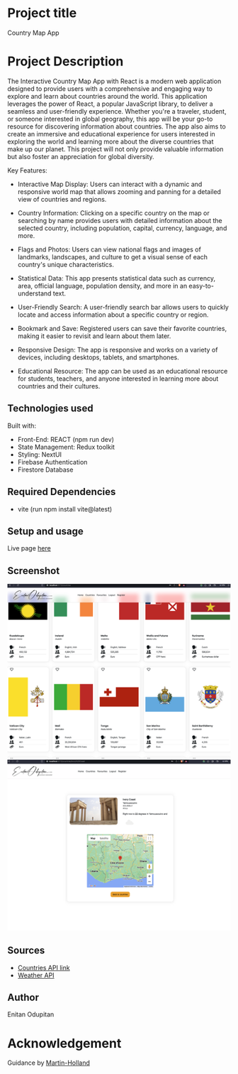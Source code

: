 # Project title

Country Map App

# Project Description

The Interactive Country Map App with React is a modern web application designed to provide users with a comprehensive and engaging way to explore and learn about countries around the world. This application leverages the power of React, a popular JavaScript library, to deliver a seamless and user-friendly experience. Whether you're a traveler, student, or someone interested in global geography, this app will be your go-to resource for discovering information about countries. The app also aims to create an immersive and educational experience for users interested in exploring the world and learning more about the diverse countries that make up our planet. This project will not only provide valuable information but also foster an appreciation for global diversity.

Key Features:

- Interactive Map Display:
    Users can interact with a dynamic and responsive world map that allows zooming and panning for a detailed view of countries and regions.

- Country Information:
    Clicking on a specific country on the map or searching by name provides users with detailed information about the selected country, including population, capital, currency, language, and more.

- Flags and Photos:
    Users can view national flags and images of landmarks, landscapes, and culture to get a visual sense of each country's unique characteristics.

- Statistical Data:
    This app presents statistical data such as currency, area, official language, population density, and more in an easy-to-understand text.

- User-Friendly Search:
    A user-friendly search bar allows users to quickly locate and access information about a specific country or region.

- Bookmark and Save:
    Registered users can save their favorite countries, making it easier to revisit and learn about them later.

- Responsive Design:
    The app is responsive and works on a variety of devices, including desktops, tablets, and smartphones.

- Educational Resource:
    The app can be used as an educational resource for students, teachers, and anyone interested in learning more about countries and their cultures.

## Technologies used

Built with:

- Front-End: REACT (npm run dev)
- State Management: Redux toolkit
- Styling: NextUI
- Firebase Authentication
- Firestore Database

## Required Dependencies
- vite (run npm install vite@latest)



## Setup and usage

Live page [here](https://github.com/3n1tan/food_recipe_react.git)

## Screenshot
![Alt text](<Screenshot 2023-10-24 at 3.47.49.png>)
![Alt text](<Screenshot 2023-10-24 at 3.51.57.png>)

## Sources

- [Countries API link](https://restcountries.com/)
- [Weather API](https://openweathermap.org/api)

## Author

Enitan Odupitan

# Acknowledgement
Guidance by [Martin-Holland](https://github.com/martin-holland)

